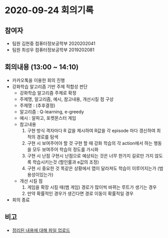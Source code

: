 # 2020-09-24 회의기록

## 참여자
- 팀원 김현중 컴퓨터정보공학부 2020202041
- 팀원 최성우 컴퓨터정보공학부 2019202081

## 회의내용 (13:00 ~ 14:10)
- 카카오톡을 이용한 회의 진행
- 강화학습 알고리즘 기반 주제 적합성 판단
    - 강화학습 알고리즘 주제로 확정
    - 주제명, 알고리즘, 예시, 참고내용, 개선시킬 점 구상
    - 주제명 : (추후결정)
    - 알고리즘 : Q-learning, e-greedy
    - 예시 : 알파고, 포켓몬스터 게임
    - 참고내용 
        1.	구현 방식
            격자마다 R 값을 제시하여  R값을 각 episode 마다 갱신하여 최적의 경로를 탐색
        2.	구현 시 보여주어야 할 것 
            구현 할 때 강화 학습의 각 action에서 하는 행동을 모두 보여주어 학습의 정도를 가시화
        3.	구현 시 난점 
            구현시 난점으로 예상되는 것은 너무 한가지 길로만 가지 않도록 학습시키는것 (할인률과 e값의 조정)
        4.	구현 시 중요한 것 
        똑같은 상황에서 맵이 달라져도 학습이 이루어지는가 (범용성이있는가)
    - 개선 시킬 점
        1.	게임을 확장 시킬 때(뱀 게임)
        경로가 많이씩 바뀌는 루트가 생기는 경우
        2.	만약 확률적인 경우가 생긴다면 
        경로 이동이 확률적일 경우 
- 회의 종료

## 비고
- [정리된 내용에 대해 파일 업로드](https://github.com/Hyeon9mak/HCP_2020/issues/12)
